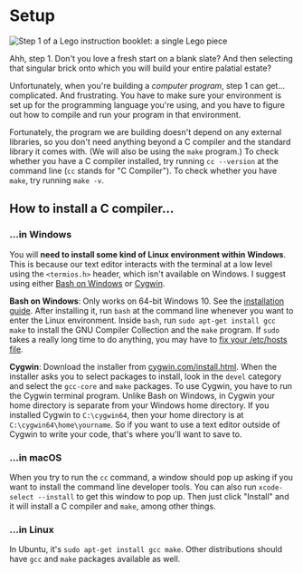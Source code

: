 # Setup

![Step 1 of a Lego instruction booklet: a single Lego piece](i/lego-step-one.png)

Ahh, step 1. Don't you love a fresh start on a blank slate? And then selecting
that singular brick onto which you will build your entire palatial estate?

Unfortunately, when you're building a *computer program*, step 1 can get...
complicated. And frustrating. You have to make sure your environment is set up
for the programming language you're using, and you have to figure out how to
compile and run your program in that environment.

Fortunately, the program we are building doesn't depend on any external
libraries, so you don't need anything beyond a C compiler and the standard
library it comes with. (We will also be using the `make` program.) To check
whether you have a C compiler installed, try running `cc --version` at the
command line (`cc` stands for "C Compiler"). To check whether you have `make`,
try running `make -v`.

## How to install a C compiler...

### ...in Windows

You will **need to install some kind of Linux environment within Windows**.
This is because our text editor interacts with the terminal at a low level
using the `<termios.h>` header, which isn't available on Windows. I suggest
using either
[Bash on Windows](https://msdn.microsoft.com/en-us/commandline/wsl/about) or
[Cygwin](https://www.cygwin.com/).

**Bash on Windows**: Only works on 64-bit Windows 10. See the
[installation guide](https://msdn.microsoft.com/en-us/commandline/wsl/install_guide).
After installing it, run `bash` at the command line whenever you want to enter
the Linux environment. Inside `bash`, run `sudo apt-get install gcc make` to
install the GNU Compiler Collection and the `make` program. If `sudo` takes a
really long time to do anything, you may have to
[fix your /etc/hosts file](https://superuser.com/questions/1108197).

**Cygwin**: Download the installer from
[cygwin.com/install.html](https://cygwin.com/install.html). When the installer
asks you to select packages to install, look in the `devel` category and select
the `gcc-core` and `make` packages. To use Cygwin, you have to run the Cygwin
terminal program. Unlike Bash on Windows, in Cygwin your home directory is
separate from your Windows home directory. If you installed Cygwin to
`C:\cygwin64`, then your home directory is at `C:\cygwin64\home\yourname`. So
if you want to use a text editor outside of Cygwin to write your code, that's
where you'll want to save to.

### ...in macOS

When you try to run the `cc` command, a window should pop up asking if you want
to install the command line developer tools. You can also run
`xcode-select --install` to get this window to pop up. Then just click
"Install" and it will install a C compiler and `make`, among other things.

### ...in Linux

In Ubuntu, it's `sudo apt-get install gcc make`. Other distributions should
have `gcc` and `make` packages available as well.

